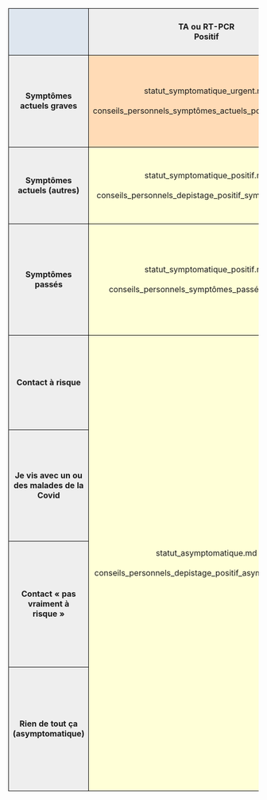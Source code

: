 <table cellspacing="0" border="0">
    <thead>
        <tr>
            <td style="border: 1px solid black;" valign="middle" height="94" bgcolor="#DEE6EF" align="center"><b><br></b></td>
            <td style="border: 1px solid black;" valign="middle" bgcolor="#EEEEEE" align="center"><b>TA ou RT-PCR<br>Positif</b></td>
            <td style="border: 1px solid black;" valign="middle" bgcolor="#EEEEEE" align="center"><b>TA Négatif<br>(personne fragile)</b></td>
            <td style="border: 1px solid black;" valign="middle" bgcolor="#EEEEEE" align="center"><b>RT-PCR Négatif<br>TA Négatif<br>(non fragile)</b></td>
            <td style="border: 1px solid black;" valign="middle" bgcolor="#EEEEEE" align="center"><b>En attente</b></td>
            <td style="border: 1px solid black;" valign="middle" bgcolor="#EEEEEE" align="center"><b>Pas testé</b></td>
        </tr>
    </thead>
    <tbody>
        <tr>
            <td style="border: 1px solid black;" valign="middle" height="185" bgcolor="#EEEEEE" align="center"><b>Symptômes actuels graves</b></td>
            <td style="border: 1px solid black;" valign="middle" bgcolor="#FFDBB6" align="center">statut_symptomatique_urgent.md<br><br>conseils_personnels_symptômes_actuels_positif_critique.md</td>
            <td style="border: 1px solid black;" colspan="4" valign="middle" bgcolor="#FFDBB6" align="center">statut_symptomatique_urgent.md<br><br>conseils_personnels_symptômes_actuels_sans_depistage_critique.md</td>
            </tr>
        <tr>
            <td style="border: 1px solid black;" valign="middle" height="154" bgcolor="#EEEEEE" align="center"><b>Symptômes actuels (autres)</b></td>
            <td style="border: 1px solid black;" valign="middle" bgcolor="#FFFFD7" align="center">statut_symptomatique_positif.md<br><br>conseils_personnels_depistage_positif_symptomatique.md</td>
            <td style="border: 1px solid black;" rowspan="2" valign="middle" bgcolor="#FFFFD7" align="center">statut_antigenique_negatif_fragile.md<br><br>conseils_personnels_antigenique_negatif_fragile.md</td>
            <td style="border: 1px solid black;" valign="middle" bgcolor="#DDE8CB" align="center">statut_symptomatique_négatif.md<br><br>-</td>
            <td style="border: 1px solid black;" valign="middle" bgcolor="#FFFFD7" align="center">statut_symptomatique_en_attente.md<br><br>conseils_personnels_symptômes_actuels_en_attente.md</td>
            <td style="border: 1px solid black;" valign="middle" bgcolor="#FFFFD7" align="center">statut_symptomatique_sans_test.md<br><br>conseils_personnels_symptômes_actuels_sans_depistage.md</td>
        </tr>
        <tr>
            <td style="border: 1px solid black;" valign="middle" height="224" bgcolor="#EEEEEE" align="center"><b>Symptômes passés</b></td>
            <td style="border: 1px solid black;" valign="middle" bgcolor="#FFFFD7" align="center">statut_symptomatique_positif.md<br><br>conseils_personnels_symptômes_passés_positif.md</td>
            <td style="border: 1px solid black;" valign="middle" bgcolor="#DDE8CB" align="center">statut_personne_fragile.md<br>statut_peu_de_risques.md<br><br>-</td>
            <td style="border: 1px solid black;" valign="middle" bgcolor="#FFFFD7" align="center">statut_symptomatique_en_attente.md<br><br>conseils_personnels_symptômes_passés_en_attente.md</td>
            <td style="border: 1px solid black;" valign="middle" bgcolor="#FFFFD7" align="center">statut_symptomatique_sans_test.md<br><br>conseils_personnels_symptômes_passés_sans_depistage.md</td>
        </tr>
        <tr>
            <td style="border: 1px solid black;" valign="middle" height="190" bgcolor="#EEEEEE" align="center"><b>Contact à risque</b></td>
            <td style="border: 1px solid black;" rowspan="4" valign="middle" bgcolor="#FFFFD7" align="center">statut_asymptomatique.md<br><br>conseils_personnels_depistage_positif_asymptomatique.md</td>
            <td style="border: 1px solid black;" colspan="3" valign="middle" bgcolor="#FFFFD7" align="center">statut_contact_a_risque_avec_test.md<br><br>conseils_personnels_contact_à_risque.md</td>
            <td style="border: 1px solid black;" valign="middle" bgcolor="#FFFFD7" align="center">statut_contact_a_risque_sans_test.md<br><br>conseils_personnels_contact_à_risque.md</td>
        </tr>
        <tr>
            <td style="border: 1px solid black;" valign="middle" height="224" bgcolor="#EEEEEE" align="center"><b>Je vis avec un ou des malades de la Covid</b></td>
            <td style="border: 1px solid black;" colspan="3" valign="middle" bgcolor="#FFFFD7" align="center">statut_foyer_covid_positif_avec_test.md<br><br>conseils_personnels_foyer_covid_positif_avec_test.md</td>
            <td style="border: 1px solid black;" valign="middle" bgcolor="#FFFFD7" align="center">statut_foyer_covid_positif_sans_test.md<br><br>conseils_personnels_foyer_covid_positif_sans_test.md</td>
        </tr>
        <tr>
            <td style="border: 1px solid black;" valign="middle" height="253" bgcolor="#EEEEEE" align="center"><b>Contact «&nbsp;pas vraiment à risque&nbsp;»</b></td>
            <td style="border: 1px solid black;" colspan="2" valign="middle" bgcolor="#DDE8CB" align="center">statut_personne_fragile.md<br>statut_peu_de_risques.md<br><br>conseils_personnels_contact_à_risque_autre.md</td>
            <td style="border: 1px solid black;" valign="middle" bgcolor="#DDE8CB" align="center">statut_en_attente.md<br><br>conseils_personnels_contact_à_risque_autre.md</td>
            <td style="border: 1px solid black;" valign="middle" bgcolor="#DDE8CB" align="center">statut_personne_fragile.md<br>statut_peu_de_risques.md<br><br>conseils_personnels_contact_à_risque_autre.md</td>
        </tr>
        <tr>
            <td style="border: 1px solid black;" valign="middle" height="249" bgcolor="#EEEEEE" align="center"><b>Rien de tout ça (asymptomatique)</b></td>
            <td style="border: 1px solid black;" colspan="2" valign="middle" bgcolor="#DDE8CB" align="center">statut_personne_fragile.md<br>statut_peu_de_risques.md<br><br>-</td>
            <td style="border: 1px solid black;" valign="middle" bgcolor="#DDE8CB" align="center">statut_en_attente.md<br><br>-</td>
            <td style="border: 1px solid black;" valign="middle" bgcolor="#DDE8CB" align="center">statut_personne_fragile.md<br>statut_peu_de_risques.md<br><br>-</td>
        </tr>
    </tbody>
</table>
